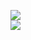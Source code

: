 [![](https://img.shields.io/badge/Made%20With-Github%20Spray-lightgrey.svg?style=for-the-badge&logo=github)](https://github.com/Annihil/github-spray#782)  
[![](https://i.imgur.com/2DrTn0Z.gif)](https://github.com/Annihil/github-spray)